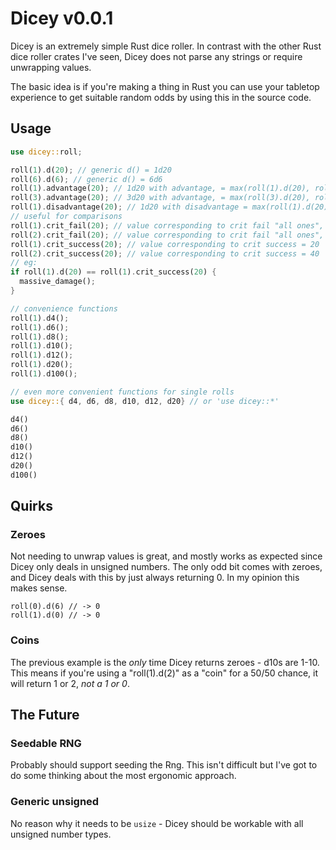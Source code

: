 # Dicey v0.0.1

Dicey is an extremely simple Rust dice roller. In contrast with the other Rust
dice roller crates I've seen, Dicey does not parse any strings or require
unwrapping values.

The basic idea is if you're making a thing in Rust you can use your tabletop
experience to get suitable random odds by using this in the source code.

## Usage

``` rust
use dicey::roll;

roll(1).d(20); // generic d() = 1d20
roll(6).d(6); // generic d() = 6d6
roll(1).advantage(20); // 1d20 with advantage, = max(roll(1).d(20), roll(1).d(20))
roll(3).advantage(20); // 3d20 with advantage, = max(roll(3).d(20), roll(3).d(20))
roll(1).disadvantage(20); // 1d20 with disadvantage = max(roll(1).d(20), roll(1).d(20))
// useful for comparisons
roll(1).crit_fail(20); // value corresponding to crit fail "all ones", = 1
roll(2).crit_fail(20); // value corresponding to crit fail "all ones", = 2
roll(1).crit_success(20); // value corresponding to crit success = 20
roll(2).crit_success(20); // value corresponding to crit success = 40
// eg:
if roll(1).d(20) == roll(1).crit_success(20) {
  massive_damage();
}

// convenience functions
roll(1).d4();
roll(1).d6();
roll(1).d8();
roll(1).d10();
roll(1).d12();
roll(1).d20();
roll(1).d100();

// even more convenient functions for single rolls
use dicey::{ d4, d6, d8, d10, d12, d20} // or 'use dicey::*'

d4()
d6()
d8()
d10()
d12()
d20()
d100()

```

## Quirks

### Zeroes

Not needing to unwrap values is great, and mostly works as expected since Dicey
only deals in unsigned numbers. The only odd bit comes with zeroes, and Dicey
deals with this by just always returning 0. In my opinion this makes sense.

```
roll(0).d(6) // -> 0
roll(1).d(0) // -> 0
```

### Coins

The previous example is the *only* time Dicey returns zeroes - d10s are 1-10. This
means if you're using a "roll(1).d(2)" as a "coin" for a 50/50 chance, it will return
1 or 2, *not a 1 or 0*.

## The Future

### Seedable RNG

Probably should support seeding the Rng. This isn't difficult but I've got to
do some thinking about the most ergonomic approach.

### Generic unsigned

No reason why it needs to be `usize` - Dicey should be workable with all unsigned
number types.
